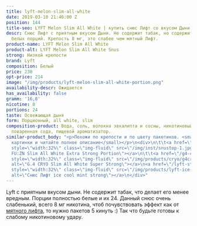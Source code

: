 ```yaml
---
title: lyft-melon-slim-all-white
date: 2019-03-10 21:46:00 Z
position: 144
title-seo: LYFT Melon Slim All White | купить снюс Лифт со вкусом Дыни
descr: Снюс Лифт с приятным вкусом Дыни. Не содержит табак, но содержит никотин. 24
  белых порций. Крепость 8 мг, это слабее чем мятный Лифт.
product-name: LYFT Melon Slim All White
product-alt: LYFT Melon Slim All White Snus
strong: Низкой крепости
brand: Lyft
composition: Белый
price: 230
opt-price: 214
image: "/img/products/lyft-melon-slim-all-white-portion.png"
availability-descr: Ожидается
has_availability: false
gramm: '16,8'
nicotine: 8
portions: 24
taste: Освежающая дыня
form: Порционный, all white, slim
composition-product: Вода, соль, волокна эвкалипта и сосны, никотиновый экстракт,
  поваренная сода, пищевой ароматизатор.
similar-product_body: "<p>Похожи по крепости и по цвету пакетиков. <small>Жмите на
  картинки и читайте полное описание</small></p>\n<div>\n\t\t<a href=\"/general-g4-slim-apple-white\"><img
  style=\"width:32%\" class=\"img-fluid\" src=\"/img/inst/snustop-1.jpg\" alt=\"G.4
  FU:ZN Slim All White Extra Strong Portion\"></a>\n\t\t<a href=\"/g4-cryo-slim-all-white-super-strong\"><img
  style=\"width:32%\" class=\"img-fluid\" src=\"/img/products/cryo/g4cryo-snus.jpg\"
  alt=\"G.4 CRYO Slim All White Super Strong\"></a>\n<a href=\"/lyft-strong-ice-cool-mint-slim-all-white\"><img
  style=\"width:32%\" class=\"img-fluid\" src=\"/img/products/lyft-ice-cool-mint/lyft-ice-cool-mint.JPG\"
  alt=\"Снюс Лифт ice cool mint strong\"></a>\n</div>"
---
```


Lyft с приятным вкусом дыни. Не содержит табак, что делает его менее вредным. Порции полностью белые и их 24.
Данный снюс очень слабенький, всего 8 мг никотина, чтоб почувствовать эффект как от [мятного лифта](/lyft-strong-ice-cool-mint-slim-all-white), то нужно пакетов 5 кинуть :) Так что будьте готовы к слабому никотиновому удару.
